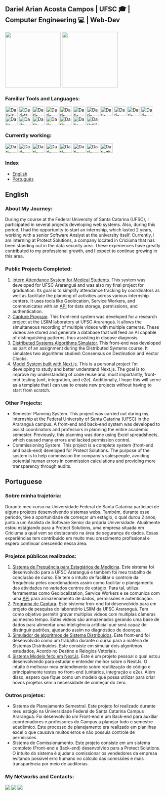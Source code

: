 ## Dariel Arian Acosta Campos | UFSC 🎓 | Computer Engineering 💻 | Web-Dev
<div>
    <img height="180em" src="https://github-readme-stats.vercel.app/api/top-langs/?username=dariel26&layout=compact&show_icons=true&title_color=ffffff&icon_color=34abeb&text_color=daf7dc&bg_color=151515"/>
    <img height="180em" src="https://github-readme-stats.vercel.app/api?username=dariel26&show_icons=true&title_color=ffffff&icon_color=34abeb&text_color=daf7dc&bg_color=151515"/>
</div>

### Familiar Tools and Languages:
<div style="display: inline_block">
  <img align="center" alt="Dari-js" height="30" width="40" src="https://cdn.jsdelivr.net/gh/devicons/devicon/icons/javascript/javascript-original.svg"/>
  <img align="center" alt="Dari-ts" height="30" width="40" src="https://cdn.jsdelivr.net/gh/devicons/devicon/icons/typescript/typescript-original.svg" />
  <img align="center" alt="Dari-html5" height="30" width="40" src="https://cdn.jsdelivr.net/gh/devicons/devicon/icons/html5/html5-original.svg"/>
  <img align="center" alt="Dari-css3" height="30" width="40" src="https://cdn.jsdelivr.net/gh/devicons/devicon/icons/css3/css3-original.svg"/>
  <img align="center" alt="Dari-react" height="30" width="40" src="https://cdn.jsdelivr.net/gh/devicons/devicon/icons/react/react-original.svg"/>
  <img align="center" alt="Dari-react" height="30" width="40" src="https://cdn.jsdelivr.net/gh/devicons/devicon@latest/icons/bootstrap/bootstrap-original.svg" />
  <img align="center" alt="Dari-react" height="30" width="40" src="https://cdn.jsdelivr.net/gh/devicons/devicon@latest/icons/reactbootstrap/reactbootstrap-original.svg" />
  <img align="center" alt="Dari-node" height="30" width="40" src="https://cdn.jsdelivr.net/gh/devicons/devicon/icons/nodejs/nodejs-original.svg"/>
  <img align="center" alt="Dari-jest" height="30" width="40" src="https://cdn.jsdelivr.net/gh/devicons/devicon@latest/icons/nestjs/nestjs-original.svg" />
  <img align="center" alt="Dari-jest" height="30" width="40" src="https://cdn.jsdelivr.net/gh/devicons/devicon@latest/icons/docker/docker-original.svg" />
  <img align="center" alt="Dari-jest" height="30" width="40" src="https://cdn.jsdelivr.net/gh/devicons/devicon/icons/jest/jest-plain.svg" />
  <img align="center" alt="Dari-jest" height="30" width="40" src="https://cdn.jsdelivr.net/gh/devicons/devicon@latest/icons/prisma/prisma-original.svg" />
  <img align="center" alt="Dari-dart" height="30" width="40" src="https://cdn.jsdelivr.net/gh/devicons/devicon/icons/dart/dart-original.svg"/>
  <img align="center" alt="Dari-flutter" height="30" width="40" src="https://cdn.jsdelivr.net/gh/devicons/devicon/icons/flutter/flutter-original.svg" />
  <img align="center" alt="Dari-mysql" height="30" width="40" src="https://cdn.jsdelivr.net/gh/devicons/devicon/icons/mysql/mysql-original.svg" />
  <img align="center" alt="Dari-postgresql" height="30" width="40" src="https://cdn.jsdelivr.net/gh/devicons/devicon/icons/postgresql/postgresql-original.svg" />
  <img align="center" alt="Dari-mongodb" height="30" width="40" src="https://cdn.jsdelivr.net/gh/devicons/devicon/icons/mongodb/mongodb-original.svg" />
  <img align="center" alt="Dari-git" height="30" width="40" src="https://cdn.jsdelivr.net/gh/devicons/devicon/icons/git/git-original.svg"/>
</div>

### Currently working:
<div style="display: inline_block">
  <img align="center" alt="Dari-node" height="30" width="40" src="https://cdn.jsdelivr.net/gh/devicons/devicon/icons/nodejs/nodejs-original.svg"/>
  <img align="center" alt="Dari-jest" height="30" width="40" src="https://cdn.jsdelivr.net/gh/devicons/devicon@latest/icons/nestjs/nestjs-original.svg" />
  <img align="center" alt="Dari-react" height="30" width="40" src="https://cdn.jsdelivr.net/gh/devicons/devicon/icons/react/react-original.svg"/>
  <img align="center" alt="Dari-react" height="30" width="40" src="https://cdn.jsdelivr.net/gh/devicons/devicon@latest/icons/bootstrap/bootstrap-original.svg" />
  <img align="center" alt="Dari-react" height="30" width="40" src="https://cdn.jsdelivr.net/gh/devicons/devicon@latest/icons/reactbootstrap/reactbootstrap-original.svg" />
  <img align="center" alt="Dari-jest" height="30" width="40" src="https://cdn.jsdelivr.net/gh/devicons/devicon@latest/icons/prisma/prisma-original.svg" />
  <img align="center" alt="Dari-jest" height="30" width="40" src="https://cdn.jsdelivr.net/gh/devicons/devicon@latest/icons/docker/docker-original.svg" />
  <img align="center" alt="Dari-git" height="30" width="40" src="https://cdn.jsdelivr.net/gh/devicons/devicon/icons/git/git-original.svg"/>

</div>

### Index

- [English](#english)
- [Português](#portuguese)

## English

### About My Journey:

During my course at the Federal University of Santa Catarina (UFSC), I participated in several projects developing web systems. Also, during this period, I had the opportunity to start an internship, which lasted 2 years, working with a senior Software Analyst at the university itself. Currently, I am interning at Protect Solutions, a company located in Criciúma that has been standing out in the data security area.
These experiences have greatly contributed to my professional growth, and I expect to continue growing in this area.

### Public Projects Completed:

1. [Intern Attendance System for Medical Students](https://github.com/dariel26/sistema_frequencia_front). This system was developed for UFSC Araranguá and was also my final project for graduation. Its goal is to simplify attendance tracking by coordinators as well as facilitate the planning of activities across various internship centers. It uses tools like Geolocation, Service Workers, and communicates with an [API](https://github.com/dariel26/sistema_frequencia_back.git) for data storage, permissions, and authentication.
2. [Capture Program](https://github.com/dariel26/programa_de_captura). This front-end system was developed for a research project at the LSIIM laboratory at UFSC Araranguá. It allows the simultaneous recording of multiple videos with multiple cameras. These videos are stored and generate a database that will feed an AI capable of distinguishing patterns, thus assisting in disease diagnosis.
3. [Distributed Systems Algorithms Simulator](https://github.com/dariel26/Algoritmos-Sistemas-Distribuidos). This front-end was developed as part of an assignment during the Distributed Systems course. It simulates two algorithms studied: Consensus on Destination and Vector Clocks.
4. [Model System built with Next.js](https://github.com/dariel26/next_model). This is a personal project I’m developing to study and better understand Next.js. The goal is to improve my understanding of code reuse and, most importantly, front-end testing (unit, integration, and e2e). Additionally, I hope this will serve as a template that I can use to create new projects without having to start from scratch.

### Other Projects:

- Semester Planning System. This project was carried out during my internship at the Federal University of Santa Catarina (UFSC) in the Araranguá campus. A front-end and back-end system was developed to assist coordinators and professors in planning the entire academic semester. Previously, this planning was done using Excel spreadsheets, which caused many errors and lacked permission control.
- Commissioning System. This project is a complete system (front-end and back-end) developed for Protect Solutions. The purpose of the system is to help commission the company's salespeople, avoiding potential human errors in commission calculations and providing more transparency through audits.

## Portuguese

### Sobre minha trajetória:

Durante meu curso na Universidade Federal de Santa Catarina participei de alguns projetos desenvolvendo sistemas webs. Também, durante esse período, tive a oportunidade de começar um estágio, o qual durou 2 anos, junto a um Analista de Software Senior da própria Universidade. Atualmente estou estágiando para a Protect Solutions, uma empresa situada em Criciuma a qual vem se destacando na área de segurança de dados.
Essas experiências tem contribuido em muito meu crescimento profissional e espero continuar crescendo nessa área.

### Projetos públicos realizados:
1. [Sistema de Frequência para Estagiários de Medicina](https://github.com/dariel26/sistema_frequencia_front). Este sistema foi desenvolvido para a UFSC Araranguá e também foi meu trabalho de conclusão de curso. Ele tem o intuito de facilitar o controle da frequência pelos coordenadores assim como facilitar o planejamento das atividades no variados centros de estágio. Para tal, utiliza ferramentas como Geolocalization, Service Workers e se comunica com uma [API](https://github.com/dariel26/sistema_frequencia_back.git) para armazenamento de dados, permissões e autenticação.
2. [Programa de Captura](https://github.com/dariel26/programa_de_captura). Este sistema fron-end foi desenvolvido para um projeto de pesquisa do laboratório LSIIM da UFSC Araranguá. Tem como objetivo permitir gravar multiplos videos com multiplas câmeras ao mesmo tempo. Estes videos são armazenados gerando uma base de dados para alimentar uma inteligência artificial que será capaz de distinguir padrões, ajudando assim no diagnóstico de doenças. 
3. [Simulador de algoritmos de Sistema Distribuidos](https://github.com/dariel26/Algoritmos-Sistemas-Distribuidos). Este front-end foi desenvolvido como um trabalho durante o curso para a matéria de Sistemas Distribuidos. Este consiste em simular dois algoritmos estudados, Acordo no Destino e Relogios Vetoriais.
4. [Sistema Modelo feito em NextJs](https://github.com/dariel26/next_model). Este é um projeto pessoal o qual estou desenvolvendo para estudar e entender melhor sobre o NextJs. O intuito é melhorar meu entendimento sobre reutilização de código e principalmente testes no front-end (unitários, integração e e2e). Além disso, espero que fique como um modelo que possa utilizar para criar novos projetos sem a necessidade de começar do zero.

### Outros projetos:
- Sistema de Planejamento Semestral. Este projeto foi realizado durante meu estágio na Universidade Federal de Santa Catarina Campus Araranguá. Foi desenvolvido um Front-end e um Back-end para auxiliar coordenadores e professores do Campus a planejar todo o semestre acadêmico. Este processo de planejamento era realizado em planilhas excel o que causava muitos erros e não possuia controle de permissões.
- Sistema de Comissionamento. Este projeto consiste em um sistema completo (Front-end e Back-end) desenvolvido para a Protect Solutions. O intuito do sistema é ajudar a comissionar os vendedores da empresa evitando possível erro humano no cálculo das comissões e mais transparência por meio de auditorias.

### My Networks and Contacts:
<div> 
  <a href = "mailto:dariel.arian18@gmail.com"><img src="https://img.shields.io/badge/-Gmail-%23333?style=for-the-badge&logo=gmail&logoColor=white" target="_blank"></a>
  <a href="https://www.linkedin.com/in/dariel-arian-acosta-campos-089943184" target="_blank"><img src="https://img.shields.io/badge/-LinkedIn-%230077B5?style=for-the-badge&logo=linkedin&logoColor=white" target="_blank"></a> 
  <a href="https://www.instagram.com/dariel.arian/" target="_blank"><img src="https://img.shields.io/badge/-Instagram-%23E4405F?style=for-the-badge&logo=instagram&logoColor=white" target="_blank"></a>
</div>
 
